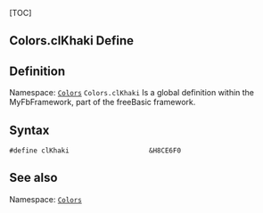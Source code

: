 [TOC]
## Colors.clKhaki Define

## Definition
Namespace: [`Colors`](Colors.md)
`Colors.clKhaki` Is a global definition within the MyFbFramework, part of the freeBasic framework.
## Syntax

```freeBasic
#define clKhaki                    &H8CE6F0
```

## See also
Namespace: [`Colors`](Colors.md)
